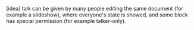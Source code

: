 [idea] talk can be given by many people editing the same document (for example a slideshow),
where everyone's state is showed, and some block has special permission (for example talker-only).
